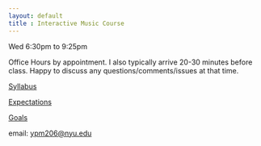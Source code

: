 ```yaml
---
layout: default
title : Interactive Music Course
---
```


Wed 6:30pm to 9:25pm

Office Hours by appointment. I also typically arrive 20-30 minutes before class. Happy to discuss any questions/comments/issues at that time. 

[Syllabus]({{base}}/syllabus)

[Expectations]({{base}}/expectations)

[Goals]({{base}}/goals)

email: [ypm206@nyu.edu](mailto:ypm206@nyu.edu)